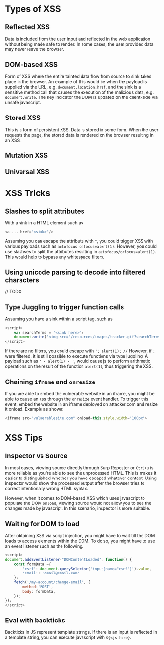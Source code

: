# Types of XSS

## Reflected XSS

Data is included from the user input and reflected in the web application without being made safe to render. In some cases, the user provided data may never leave the browser. 

## DOM-based XSS

Form of XSS where the entire tainted data flow from source to sink takes place in the browser. An example of this would be when the payload is supplied via the URL, e.g. `document.location.href`, and the sink is a sensitive method call that causes the execution of the malicious data, e.g. `document.write`. The key indicator the DOM is updated on the client-side via unsafe javascript. 

## Stored XSS

This is a form of persistent XSS. Data is stored in some form. When the user requests the page, the stored data is rendered on the browser resulting in an XSS. 

## Mutation XSS

## Universal XSS

# XSS Tricks 

## Slashes to split attributes

With a sink in a HTML element such as 

```js
<a ... href="<sink>"/>
```

Assuming you can escape the attribute with `"`, you could trigger XSS with various payloads such as `autofocus onfocus=alert(1)`. However, you could use slashses to split the attributes resulting in `autofocus/onfocus=alert(1)`. This would help to bypass any whitespace filters. 

## Using unicode parsing to decode into filtered characters

// TODO 

## Type Juggling to trigger function calls

Assuming you have a sink within a script tag, such as 

```js 
<script>
	var searchTerms = '<sink here>';
    document.write('<img src="/resources/images/tracker.gif?searchTerms='+encodeURIComponent(searchTerms)+'">');
</script>
```

If there are no filters, you could escape with `'; alert(1); //`
However, if `;` were filtered, it is still possible to execute functions via type juggling. A payload such as `' - alert(1) - '`, would cause js to perform arithmetic operations on the result of the function `alert(1)`, thus triggering the XSS. 

## Chaining `iframe` and `onresize` 

If you are able to embed the vulnerable website in an iframe, you might be able to cause an xss through the `onresize` event handler. To trigger this event, embed the website in an iframe deployed on attacker.com and resize it onload. Example as shown:

```js
<iframe src="vulnerablesite.com" onload=this.style.width='100px'>
```


# XSS Tips

## Inspector vs Source

In most cases, viewing source directly through Burp Repeater or `Ctrl+u` is more reliable as you're able to see the unprocessed HTML. This is makes it easier to distinguished whether you have escaped whatever context. Using inspector would show the processed output after the browser tries to correct intentionally wrong HTML syntax. 

However, when it comes to DOM-based XSS which uses javascript to populate the DOM `onload`, viewing source would not allow you to see the changes made by javascript. In this scenario, inspector is more suitable. 

## Waiting for DOM to load

After obtaining XSS via script injection, you might have to wait till the DOM loads to access elements within the DOM. To do so, you might have to use an event listener such as the following. 

```js
<script>
document.addEventListener("DOMContentLoaded", function() { 
	const formData ={ 
		'csrf': document.querySelector('input[name="csrf"]').value,
		'email': 'email@email.com'
	};
	fetch('/my-account/change-email', {
		method:'POST', 
		body: formData,
	});
});
</script>
```

## Eval with backticks

Backticks in JS represent template strings. If there is an input is reflected in a template string, you can execute javascript with `${<js here}`.
